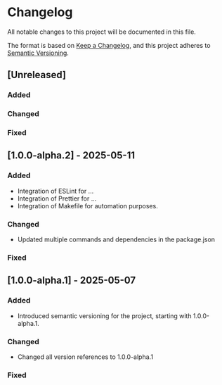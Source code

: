# Changelog

All notable changes to this project will be documented in this file.

The format is based on [Keep a Changelog](https://keepachangelog.com/en/1.0.0/), and this project adheres to [Semantic Versioning](https://semver.org/spec/v2.0.0.html).

## [Unreleased]

### Added

### Changed

### Fixed

## [1.0.0-alpha.2] - 2025-05-11

### Added

- Integration of ESLint for ...
- Integration of Prettier for ...
- Integration of Makefile for automation purposes.

### Changed

- Updated multiple commands and dependencies in the package.json

### Fixed


## [1.0.0-alpha.1] - 2025-05-07

### Added

- Introduced semantic versioning for the project, starting with 1.0.0-alpha.1.

### Changed

- Changed all version references to 1.0.0-alpha.1

### Fixed
